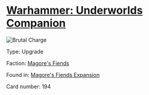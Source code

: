 # [Warhammer: Underworlds Companion](https://guidokessels.github.io/wh-underworlds)

  

![Brutal Charge](https://warhammerunderworlds.com/wp-content/uploads/sites/6/2018/03/194_ENG.png)



Type: Upgrade

Faction: [Magore's Fiends](https://guidokessels.github.io/wh-underworlds/factions/magores-fiends.md)

Found in: [Magore's Fiends Expansion](https://guidokessels.github.io/wh-underworlds/locations/magores-fiends-expansion.md)

Card number: 194
